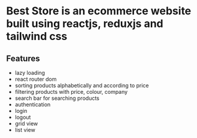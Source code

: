 # Best Store is an ecommerce website built using reactjs, reduxjs and tailwind css

## Features

<ul>
  <li>lazy loading</li>
  <li>react router dom</li>
  <li>sorting products alphabetically and according to price</li>
  <li>filtering products with price, colour, company</li>
  <li>search bar for searching products</li>
  <li>authentication</li>
  <li>login</li>
  <li>logout</li>
  <li>grid view</li>
  <li>list view</li>
</ul>
